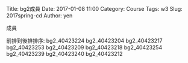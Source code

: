 Title: bg2成員
Date: 2017-01-08 11:00
Category: Course
Tags: w3
Slug: 2017spring-cd
Author: yen

成員
<!-- PELICAN_END_SUMMARY -->
前排到後排排序:
bg2_40423224
bg2_40423204
bg2_40423217
bg2_40423253
bg2_40423209
bg2_40423218
bg2_40423254
bg2_40423239
bg2_40423240
bg2_40423212
